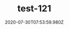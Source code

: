 ---
title: test-121
date: 2020-07-30T07:53:59.980Z
banner_subcontent: asdfsf
category: Personal stories
focus: Assessment of organisational approach
role: Line manager/supervisor
organisation_size: Large (250+ employees)
industry: IT & Telecommunications
content: Lorem ipsum dolor sit amet, consectetur adipiscing elit, sed do eiusmod tempor incididunt ut labore et dolore magna aliqua. Ut enim ad minim veniam, quis nostrud exercitation ullamco laboris nisi ut aliquip ex ea commodo consequat. Duis aute irure dolor in reprehenderit in voluptate velit esse cillum dolore eu fugiat nulla pariatur. Excepteur sint occaecat cupidatat non proident, sunt in culpa qui officia deserunt mollit anim id est laborum.
---